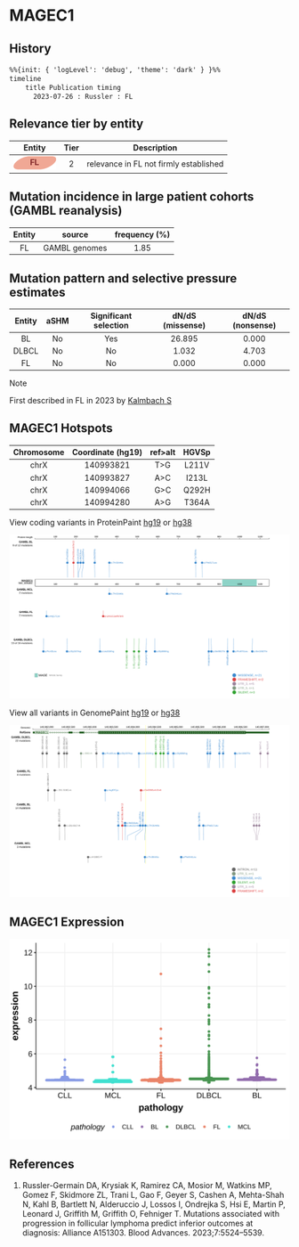 # MAGEC1
## History
```mermaid
%%{init: { 'logLevel': 'debug', 'theme': 'dark' } }%%
timeline
    title Publication timing
      2023-07-26 : Russler : FL
```
## Relevance tier by entity

|Entity|Tier|Description                           |
|:------:|:----:|--------------------------------------|
|![FL](images/icons/FL_tier2.png)    |2   |relevance in FL not firmly established|

## Mutation incidence in large patient cohorts (GAMBL reanalysis)

|Entity|source       |frequency (%)|
|:------:|:-------------:|:-------------:|
|FL    |GAMBL genomes|1.85         |

## Mutation pattern and selective pressure estimates

|Entity|aSHM|Significant selection|dN/dS (missense)|dN/dS (nonsense)|
|:------:|:----:|:---------------------:|:----------------:|:----------------:|
|BL    |No  |Yes                  |26.895          |0.000           |
|DLBCL |No  |No                   | 1.032          |4.703           |
|FL    |No  |No                   | 0.000          |0.000           |


> [!NOTE]
> First described in FL in 2023 by [Kalmbach S](https://pubmed.ncbi.nlm.nih.gov/37563306)


 ## MAGEC1 Hotspots

| Chromosome |Coordinate (hg19) | ref>alt | HGVSp | 
 | :---:| :---: | :--: | :---: |
| chrX | 140993821 | T>G | L211V |
| chrX | 140993827 | A>C | I213L |
| chrX | 140994066 | G>C | Q292H |
| chrX | 140994280 | A>G | T364A |

View coding variants in ProteinPaint [hg19](https://morinlab.github.io/LLMPP/GAMBL/MAGEC1_protein.html)  or [hg38](https://morinlab.github.io/LLMPP/GAMBL/MAGEC1_protein_hg38.html)

![image](images/proteinpaint/MAGEC1_NM_005462.svg)

View all variants in GenomePaint [hg19](https://morinlab.github.io/LLMPP/GAMBL/MAGEC1.html)  or [hg38](https://morinlab.github.io/LLMPP/GAMBL/MAGEC1_hg38.html)

![image](images/proteinpaint/MAGEC1.svg)
## MAGEC1 Expression
![image](images/gene_expression/MAGEC1_by_pathology.svg)
<!-- ORIGIN: russler-germainMutationsAssociatedProgression2023a -->
<!-- FL: russler-germainMutationsAssociatedProgression2023b -->
## References
1.  Russler-Germain DA, Krysiak K, Ramirez CA, Mosior M, Watkins MP, Gomez F, Skidmore ZL, Trani L, Gao F, Geyer S, Cashen A, Mehta-Shah N, Kahl B, Bartlett N, Alderuccio J, Lossos I, Ondrejka S, Hsi E, Martin P, Leonard J, Griffith M, Griffith O, Fehniger T. Mutations associated with progression in follicular lymphoma predict inferior outcomes at diagnosis: Alliance A151303. Blood Advances. 2023;7:5524–5539. 
